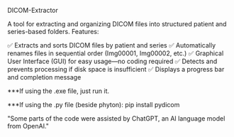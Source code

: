 DICOM-Extractor

A tool for extracting and organizing DICOM files into structured patient and series-based folders.
Features:

✅ Extracts and sorts DICOM files by patient and series
✅ Automatically renames files in sequential order (Img00001, Img00002, etc.)
✅ Graphical User Interface (GUI) for easy usage—no coding required
✅ Detects and prevents processing if disk space is insufficient
✅ Displays a progress bar and completion message


***If using the .exe file, just run it.

***If using the .py file (beside phyton):
   pip install pydicom


"Some parts of the code were assisted by ChatGPT, an AI language model from OpenAI." 
